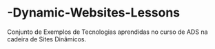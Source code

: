 # -Dynamic-Websites-Lessons
Conjunto de Exemplos de Tecnologias aprendidas no curso de ADS na cadeira de Sites Dinâmicos.
